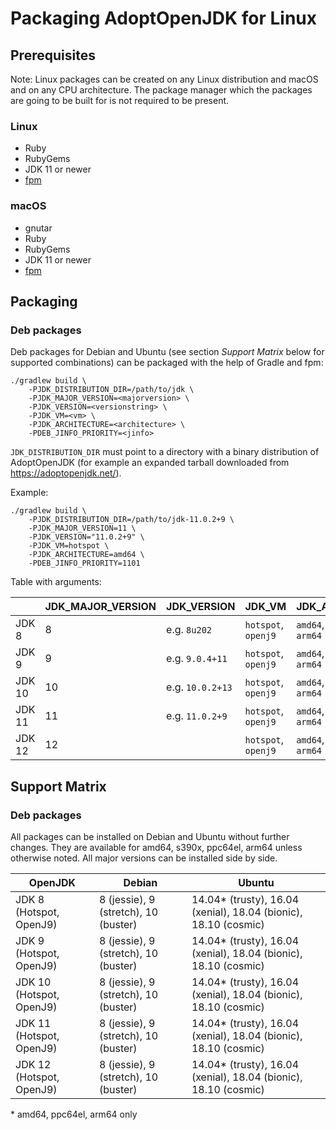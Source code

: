 # Packaging AdoptOpenJDK for Linux

## Prerequisites

Note: Linux packages can be created on any Linux distribution and macOS and on any CPU architecture. The package manager which the packages are going to be built for is not required to be present.

### Linux

* Ruby
* RubyGems
* JDK 11 or newer
* [fpm](https://fpm.readthedocs.io/en/latest/installing.html)

### macOS

* gnutar
* Ruby
* RubyGems
* JDK 11 or newer
* [fpm](https://fpm.readthedocs.io/en/latest/installing.html)

## Packaging


### Deb packages

Deb packages for Debian and Ubuntu (see section *Support Matrix* below for supported combinations) can be packaged with the help of Gradle and fpm: 

```
./gradlew build \
    -PJDK_DISTRIBUTION_DIR=/path/to/jdk \
    -PJDK_MAJOR_VERSION=<majorversion> \
    -PJDK_VERSION=<versionstring> \
    -PJDK_VM=<vm> \
    -PJDK_ARCHITECTURE=<architecture> \
    -PDEB_JINFO_PRIORITY=<jinfo>
```

`JDK_DISTRIBUTION_DIR` must point to a directory with a binary distribution of AdoptOpenJDK (for example an expanded tarball downloaded from https://adoptopenjdk.net/). 

Example:

```
./gradlew build \
    -PJDK_DISTRIBUTION_DIR=/path/to/jdk-11.0.2+9 \
    -PJDK_MAJOR_VERSION=11 \
    -PJDK_VERSION="11.0.2+9" \
    -PJDK_VM=hotspot \
    -PJDK_ARCHITECTURE=amd64 \
    -PDEB_JINFO_PRIORITY=1101
```

Table with arguments:

|        | JDK\_MAJOR\_VERSION | JDK\_VERSION    | JDK\_VM             | JDK\_ARCHITECTURE                    | DEB\_JINFO\_PRIORITY |
|--------|---------------------|-----------------|---------------------|--------------------------------------|----------------------|
| JDK 8  | 8                   | e.g. `8u202`    | `hotspot`, `openj9` | `amd64`, `s390x`, `ppc64el`, `arm64` | `1081`               |
| JDK 9  | 9                   | e.g. `9.0.4+11` | `hotspot`, `openj9` | `amd64`, `s390x`, `ppc64el`, `arm64` | `1091`               |
| JDK 10 | 10                  | e.g. `10.0.2+13`| `hotspot`, `openj9` | `amd64`, `s390x`, `ppc64el`, `arm64` | `1101`               |
| JDK 11 | 11                  | e.g. `11.0.2+9` | `hotspot`, `openj9` | `amd64`, `s390x`, `ppc64el`, `arm64` | `1111`               |
| JDK 12 | 12                  |                 | `hotspot`, `openj9` | `amd64`, `s390x`, `ppc64el`, `arm64` | `1121`               |

## Support Matrix

### Deb packages

All packages can be installed on Debian and Ubuntu without further changes. They are available for amd64, s390x, ppc64el, arm64 unless otherwise noted. All major versions can be installed side by side. 

| OpenJDK                  | Debian                               | Ubuntu                                                          |
|--------------------------|--------------------------------------|-----------------------------------------------------------------|
| JDK 8 (Hotspot, OpenJ9)  | 8 (jessie), 9 (stretch), 10 (buster) | 14.04* (trusty), 16.04 (xenial), 18.04 (bionic), 18.10 (cosmic) |
| JDK 9 (Hotspot, OpenJ9)  | 8 (jessie), 9 (stretch), 10 (buster) | 14.04* (trusty), 16.04 (xenial), 18.04 (bionic), 18.10 (cosmic) |
| JDK 10 (Hotspot, OpenJ9) | 8 (jessie), 9 (stretch), 10 (buster) | 14.04* (trusty), 16.04 (xenial), 18.04 (bionic), 18.10 (cosmic) |
| JDK 11 (Hotspot, OpenJ9) | 8 (jessie), 9 (stretch), 10 (buster) | 14.04* (trusty), 16.04 (xenial), 18.04 (bionic), 18.10 (cosmic) |
| JDK 12 (Hotspot, OpenJ9) | 8 (jessie), 9 (stretch), 10 (buster) | 14.04* (trusty), 16.04 (xenial), 18.04 (bionic), 18.10 (cosmic) |

\* amd64, ppc64el, arm64 only

